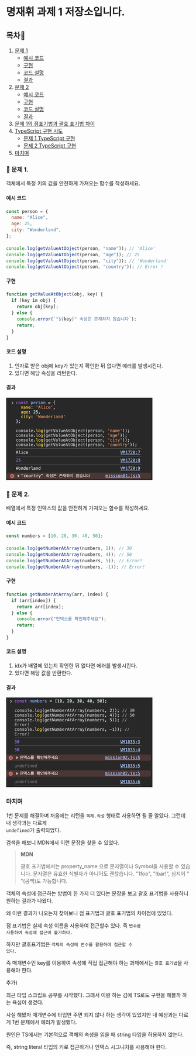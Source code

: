# 명재휘 과제 1 저장소입니다.

## 목차📌

1. [문제 1](#📝-문제-1)
   - [예시 코드](#예시-코드)
   - [구현](#구현)
   - [코드 설명](#코드-설명)
   - [결과](#결과)
2. [문제 2](#📝-문제-2)
   - [예시 코드](#예시-코드-1)
   - [구현](#구현-1)
   - [코드 설명](#코드-설명-1)
   - [결과](#결과-1)
3. [문제 1의 점표기법과 괄호 표기법 차이](#문제-1의-점표기법과-괄호-표기법-차이)
4. [TypeScript 구현 시도](#typescript-구현-시도)
   - [문제 1 TypeScript 구현](#문제-1-typescript-구현)
   - [문제 2 TypeScript 구현](#문제-2-typescript-구현)
5. [마치며](#마치며)

### 📝 문제 1.

객체에서 특정 키의 값을 안전하게 가져오는 함수를 작성하세요.

#### 예시 코드

```js
const person = {
  name: "Alice",
  age: 25,
  city: "Wonderland",
};

console.log(getValueAtObject(person, "name")); // 'Alice'
console.log(getValueAtObject(person, "age")); // 25
console.log(getValueAtObject(person, "city")); // 'Wonderland'
console.log(getValueAtObject(person, "country")); // Error !
```

#### 구현

```js
function getValueAtObject(obj, key) {
  if (key in obj) {
    return obj[key];
  } else {
    console.error(`"${key}" 속성은 존재하지 않습니다`);
    return;
  }
}
```

#### 코드 설명

1. 인자로 받은 obj에 key가 있는지 확인한 뒤 없다면 에러를 발생시킨다.
2. 있다면 해당 속성을 리턴한다.

#### 결과

<img width="400" src="./images/result_01.png" alt="결과 화면">

### 📝 문제 2.

배열에서 특정 인덱스의 값을 안전하게 가져오는 함수를 작성하세요.

#### 예시 코드

```js
const numbers = [10, 20, 30, 40, 50];

console.log(getNumberAtArray(numbers, 2)); // 30
console.log(getNumberAtArray(numbers, 4)); // 50
console.log(getNumberAtArray(numbers, 5)); // Error!
console.log(getNumberAtArray(numbers, -1)); // Error!
```

#### 구현

```js
function getNumberAtArray(arr, index) {
  if (arr[index]) {
    return arr[index];
  } else {
    console.error("인덱스를 확인해주세요");
    return;
  }
}
```

#### 코드 설명

1. idx가 배열에 있는지 확인한 뒤 없다면 에러를 발생시킨다.
2. 있다면 해당 값을 반환한다.

#### 결과

<img width="400" src="./images/result_02.png" alt="결과 화면">

### 마치며

1번 문제를 해결하며 처음에는 리턴을 <code>객체.속성</code> 형태로 사용하면 될 줄 알았다. 그런데 내 생각과는 다르게 <code> undefined</code>가 출력되었다.

검색을 해보니 MDN에서 이런 문장을 찾을 수 있었다.

> **MDN**
>
> 괄호 표기법에서는 property_name 으로 문자열이나 Symbol을 사용할 수 있습니다. 문자열은 유효한 식별자가 아니어도 괜찮습니다. "1foo", "!bar!", 심지어 " "(공백)도 가능합니다.

객체의 속성에 접근하는 방법이 한 가지 더 있다는 문장을 보고 괄호 표기법을 사용하니 원하는 결과가 나왔다.

왜 이런 결과가 나오는지 찾아보니 점 표기법과 괄호 표기법의 차이점에 있었다.

점 표기법은 실제 속성 이름을 사용하여 접근할수 있다. 즉 <code>변수를 사용하여 속성에 접근이 불가하다. </code>

하지만 괄호표기법은 <code>객체의 속성에 변수를 활용하여 접근할 수 있다.</code>

즉 매개변수인 key를 이용하여 속성에 직접 접근해야 하는 과제에서는 <code>괄호 표기법</code>을 사용해야 한다.

추가)

최근 타입 스크립트 공부를 시작했다. 그래서 이왕 하는 김에 TS로도 구현을 해볼까 하는 욕심이 생겼다.

사실 해봤자 매개변수에 타입만 주면 되지 않나 하는 생각이 있었지만 내 예상과는 다르게 1번 문제에서 에러가 발생했다.

원인은 TS에서는 기본적으로 객체의 속성을 읽을 때 string 타입을 허용하지 않는다.

즉, string literal 타입의 키로 접근하거나 인덱스 시그니처를 사용해야 한다.
